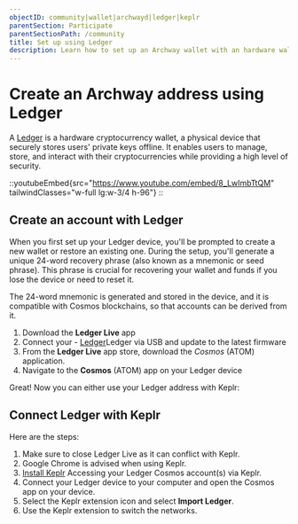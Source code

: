 ```yaml
---
objectID: community|wallet|archwayd|ledger|keplr
parentSection: Participate
parentSectionPath: /community
title: Set up using Ledger
description: Learn how to set up an Archway wallet with an hardware wallet such as Ledger
---
```



# Create an Archway address using Ledger

A <a href="https://www.ledger.com/" target="_blank">Ledger</a> is a hardware cryptocurrency wallet, a physical device that securely stores users' private keys offline. It enables users to manage, store, and interact with their cryptocurrencies while providing a high level of security.

::youtubeEmbed{src="https://www.youtube.com/embed/8_LwImbTtQM" tailwindClasses="w-full lg:w-3/4 h-96"}
::

## Create an account with Ledger

When you first set up your Ledger device, you'll be prompted to create a new wallet or restore an existing one. During the setup, you'll generate a unique 24-word recovery phrase (also known as a mnemonic or seed phrase). This phrase is crucial for recovering your wallet and funds if you lose the device or need to reset it.

The 24-word mnemonic is generated and stored in the device, and it is compatible with Cosmos blockchains, so that accounts can be derived from it. 

1. Download the **Ledger Live** app
2. Connect your - <a href="https://www.ledger.com/" target="_blank">Ledger</a>Ledger via USB and update to the latest firmware
3. From the **Ledger Live** app store, download the _Cosmos_ (ATOM) application. 
4. Navigate to the **Cosmos** (ATOM) app on your Ledger device

Great! Now you can either use your Ledger address with Keplr:

## Connect Ledger with Keplr

Here are the steps:

1. Make sure to close Ledger Live as it can conflict with Keplr.
2. Google Chrome is advised when using Keplr.
3. [Install Keplr](https://keplr.crunch.help/getting-started/installing-keplr-wallet)
Accessing your Ledger Cosmos account(s) via Keplr.
4. Connect your Ledger device to your computer and open the Cosmos app on your device.
5. Select the Keplr extension icon and select **Import Ledger**.
6. Use the Keplr extension to switch the networks.
